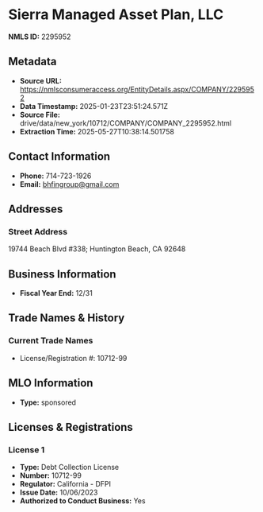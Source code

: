 # Sierra Managed Asset Plan, LLC

**NMLS ID:** 2295952

## Metadata
- **Source URL:** https://nmlsconsumeraccess.org/EntityDetails.aspx/COMPANY/2295952
- **Data Timestamp:** 2025-01-23T23:51:24.571Z
- **Source File:** drive/data/new_york/10712/COMPANY/COMPANY_2295952.html
- **Extraction Time:** 2025-05-27T10:38:14.501758

## Contact Information
- **Phone:** 714-723-1926
- **Email:** bhfingroup@gmail.com

## Addresses
### Street Address
19744 Beach Blvd #338; Huntington Beach, CA 92648

## Business Information
- **Fiscal Year End:** 12/31

## Trade Names & History
### Current Trade Names
- License/Registration #: 10712-99

## MLO Information
- **Type:** sponsored

## Licenses & Registrations

### License 1
- **Type:** Debt Collection License
- **Number:** 10712-99
- **Regulator:** California - DFPI
- **Issue Date:** 10/06/2023
- **Authorized to Conduct Business:** Yes
